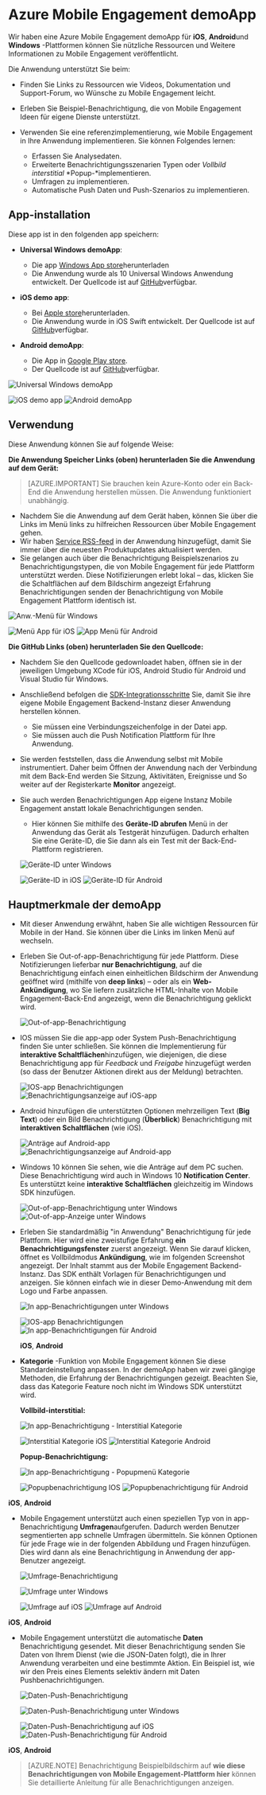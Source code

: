 <properties
    pageTitle="Azure Mobile Engagement demoApp | Microsoft Azure"
    description="Beschreibt, wo Sie herunterladen, verwenden und die Vorteile von Azure Mobile Engagement demoApp"
    services="mobile-engagement"
    documentationCenter="mobile"
    authors="piyushjo"
    manager="erikre"
    editor="" />

<tags
    ms.service="mobile-engagement"
    ms.workload="mobile"
    ms.tgt_pltfrm="na"
    ms.devlang="na"
    ms.topic="article"
    ms.date="06/10/2016"
    ms.author="piyushjo" />

# <a name="azure-mobile-engagement-demo-app"></a>Azure Mobile Engagement demoApp

Wir haben eine Azure Mobile Engagement demoApp für **iOS**, **Android**und **Windows** -Plattformen können Sie nützliche Ressourcen und Weitere Informationen zu Mobile Engagement veröffentlicht.

Die Anwendung unterstützt Sie beim:

- Finden Sie Links zu Ressourcen wie Videos, Dokumentation und Support-Forum, wo Wünsche zu Mobile Engagement leicht.
- Erleben Sie Beispiel-Benachrichtigung, die von Mobile Engagement Ideen für eigene Dienste unterstützt.
- Verwenden Sie eine referenzimplementierung, wie Mobile Engagement in Ihre Anwendung implementieren. Sie können Folgendes lernen:

    - Erfassen Sie Analysedaten.
    - Erweiterte Benachrichtigungsszenarien Typen oder *Vollbild interstitial* *Popup-*implementieren.
    - Umfragen zu implementieren.
    - Automatische Push Daten und Push-Szenarios zu implementieren.   

## <a name="app-installation"></a>App-installation
Diese app ist in den folgenden app speichern:

- **Universal Windows demoApp**:

    - Die app [Windows App store](https://www.microsoft.com/en-us/store/apps/azure-mobile-engagement/9nblggh4qmh2)herunterladen
    - Die Anwendung wurde als 10 Universal Windows Anwendung entwickelt. Der Quellcode ist auf [GitHub](https://github.com/Azure/azure-mobile-engagement-app-windows)verfügbar.

- **iOS demo app**:

    - Bei [Apple store](https://itunes.apple.com/us/app/azure%20mobile%20engagement/id1105090090)herunterladen.
    - Die Anwendung wurde in iOS Swift entwickelt. Der Quellcode ist auf [GitHub](https://github.com/Azure/azure-mobile-engagement-app-ios)verfügbar.

- **Android demoApp**:

    - Die App in [Google Play store](https://play.google.com/store/apps/details?id=com.microsoft.azure.engagement).
    - Der Quellcode ist auf [GitHub](https://github.com/Azure/azure-mobile-engagement-app-android)verfügbar.

![Universal Windows demoApp][1]

![iOS demo app][2]
![Android demoApp][3]


## <a name="usage"></a>Verwendung

Diese Anwendung können Sie auf folgende Weise:

**Die Anwendung Speicher Links (oben) herunterladen Sie die Anwendung auf dem Gerät:**

>[AZURE.IMPORTANT] Sie brauchen kein Azure-Konto oder ein Back-End die Anwendung herstellen müssen. Die Anwendung funktioniert unabhängig.

- Nachdem Sie die Anwendung auf dem Gerät haben, können Sie über die Links im Menü links zu hilfreichen Ressourcen über Mobile Engagement gehen.
- Wir haben [Service RSS-feed](https://aka.ms/azmerssfeed) in der Anwendung hinzugefügt, damit Sie immer über die neuesten Produktupdates aktualisiert werden.
- Sie gelangen auch über die Benachrichtigung Beispielszenarios zu Benachrichtigungstypen, die von Mobile Engagement für jede Plattform unterstützt werden. Diese Notifizierungen erlebt lokal – das, klicken Sie die Schaltflächen auf dem Bildschirm angezeigt Erfahrung Benachrichtigungen senden der Benachrichtigung von Mobile Engagement Plattform identisch ist.

![Anw.-Menü für Windows][4]

![Menü App für iOS][5]
![App Menü für Android][6]

**Die GitHub Links (oben) herunterladen Sie den Quellcode:**

- Nachdem Sie den Quellcode gedownloadet haben, öffnen sie in der jeweiligen Umgebung XCode für iOS, Android Studio für Android und Visual Studio für Windows.
- Anschließend befolgen die [SDK-Integrationsschritte](mobile-engagement-windows-store-dotnet-get-started.md) Sie, damit Sie ihre eigene Mobile Engagement Backend-Instanz dieser Anwendung herstellen können.
    - Sie müssen eine Verbindungszeichenfolge in der Datei app.
    - Sie müssen auch die Push Notification Plattform für Ihre Anwendung.
- Sie werden feststellen, dass die Anwendung selbst mit Mobile instrumentiert. Daher beim Öffnen der Anwendung nach der Verbindung mit dem Back-End werden Sie Sitzung, Aktivitäten, Ereignisse und So weiter auf der Registerkarte **Monitor** angezeigt.
- Sie auch werden Benachrichtigungen App eigene Instanz Mobile Engagement anstatt lokale Benachrichtigungen senden.
    - Hier können Sie mithilfe des **Geräte-ID abrufen** Menü in der Anwendung das Gerät als Testgerät hinzufügen. Dadurch erhalten Sie eine Geräte-ID, die Sie dann als ein Test mit der Back-End-Plattform registrieren.

    ![Geräte-ID unter Windows][7]

    ![Geräte-ID in iOS][8]
    ![Geräte-ID für Android][9]

## <a name="key-features-of-the-demo-app"></a>Hauptmerkmale der demoApp

- Mit dieser Anwendung erwähnt, haben Sie alle wichtigen Ressourcen für Mobile in der Hand. Sie können über die Links im linken Menü auf wechseln.

- Erleben Sie Out-of-app-Benachrichtigung für jede Plattform. Diese Notifizierungen lieferbar **nur Benachrichtigung**, auf die Benachrichtigung einfach einen einheitlichen Bildschirm der Anwendung geöffnet wird (mithilfe von **deep links**) – oder als ein **Web-Ankündigung**, wo Sie liefern zusätzliche HTML-Inhalte von Mobile Engagement-Back-End angezeigt, wenn die Benachrichtigung geklickt wird.

    ![Out-of-app-Benachrichtigung][29]

- IOS müssen Sie die app-app oder System Push-Benachrichtigung finden Sie unter schließen. Sie können die Implementierung für **interaktive Schaltflächen**hinzufügen, wie diejenigen, die diese Benachrichtigung app für *Feedback* und *Freigabe* hinzugefügt werden (so dass der Benutzer Aktionen direkt aus der Meldung) betrachten.

    ![IOS-app Benachrichtigungen][11] ![Benachrichtigungsanzeige auf iOS-app][14]

- Android hinzufügen die unterstützten Optionen mehrzeiligen Text (**Big Text**) oder ein Bild Benachrichtigung (**Überblick**) Benachrichtigung mit **interaktiven Schaltflächen** (wie iOS).

    ![Anträge auf Android-app][12] ![Benachrichtigungsanzeige auf Android-app][15]

- Windows 10 können Sie sehen, wie die Anträge auf dem PC suchen. Diese Benachrichtigung wird auch in Windows 10 **Notification Center**. Es unterstützt keine **interaktive Schaltflächen** gleichzeitig im Windows SDK hinzufügen.

    ![Out-of-app-Benachrichtigung unter Windows][10] ![Out-of-app-Anzeige unter Windows][13]

- Erleben Sie standardmäßig "in Anwendung" Benachrichtigung für jede Plattform. Hier wird eine zweistufige Erfahrung **ein Benachrichtigungsfenster** zuerst angezeigt. Wenn Sie darauf klicken, öffnet es Vollbildmodus **Ankündigung**, wie im folgenden Screenshot angezeigt. Der Inhalt stammt aus der Mobile Engagement Backend-Instanz. Das SDK enthält Vorlagen für Benachrichtigungen und anzeigen. Sie können einfach wie in dieser Demo-Anwendung mit dem Logo und Farbe anpassen.  

    ![In app-Benachrichtigungen unter Windows][16]

    ![IOS-app Benachrichtigungen][17]  ![In app-Benachrichtigungen für Android][18]

    **iOS**, **Android**

- **Kategorie** -Funktion von Mobile Engagement können Sie diese Standardeinstellung anpassen. In der demoApp haben wir zwei gängige Methoden, die Erfahrung der Benachrichtigungen gezeigt. Beachten Sie, dass das Kategorie Feature noch nicht im Windows SDK unterstützt wird.

    **Vollbild-interstitial:**

    ![In app-Benachrichtigung - Interstitial Kategorie][30]

    ![Interstitial Kategorie iOS][21]  ![Interstitial Kategorie Android][22]

    **Popup-Benachrichtigung:**

    ![In app-Benachrichtigung - Popupmenü Kategorie][31]

    ![Popupbenachrichtigung IOS][19]   ![Popupbenachrichtigung für Android][20]

**iOS**, **Android**

- Mobile Engagement unterstützt auch einen speziellen Typ von in app-Benachrichtigung **Umfragen**aufgerufen. Dadurch werden Benutzer segmentierten app schnelle Umfragen übermitteln. Sie können Optionen für jede Frage wie in der folgenden Abbildung und Fragen hinzufügen. Dies wird dann als eine Benachrichtigung in Anwendung der app-Benutzer angezeigt.   

    ![Umfrage-Benachrichtigung][32]

    ![Umfrage unter Windows][26]

    ![Umfrage auf iOS][27]   ![Umfrage auf Android][28]

**iOS**, **Android**

- Mobile Engagement unterstützt die automatische **Daten** Benachrichtigung gesendet. Mit dieser Benachrichtigung senden Sie Daten von Ihrem Dienst (wie die JSON-Daten folgt), die in Ihrer Anwendung verarbeiten und eine bestimmte Aktion. Ein Beispiel ist, wie wir den Preis eines Elements selektiv ändern mit Daten Pushbenachrichtigungen.

    ![Daten-Push-Benachrichtigung][33]

    ![Daten-Push-Benachrichtigung unter Windows][23]

    ![Daten-Push-Benachrichtigung auf iOS][24]  ![Daten-Push-Benachrichtigung für Android][25]

**iOS**, **Android**

> [AZURE.NOTE] Benachrichtigung Beispielbildschirm auf **wie diese Benachrichtigungen von Mobile Engagement-Plattform hier** können Sie detaillierte Anleitung für alle Benachrichtigungen anzeigen.


[1]: ./media/mobile-engagement-demo-apps/home-windows.png
[2]: ./media/mobile-engagement-demo-apps/home-ios.png
[3]: ./media/mobile-engagement-demo-apps/home-android.png
[4]: ./media/mobile-engagement-demo-apps/menu-windows.png
[5]: ./media/mobile-engagement-demo-apps/menu-ios.png
[6]: ./media/mobile-engagement-demo-apps/menu-android.png
[7]: ./media/mobile-engagement-demo-apps/device-id-windows.png
[8]: ./media/mobile-engagement-demo-apps/device-id-ios.png
[9]: ./media/mobile-engagement-demo-apps/device-id-android.png
[10]: ./media/mobile-engagement-demo-apps/out-of-app-windows.png
[11]: ./media/mobile-engagement-demo-apps/out-of-app-ios.png
[12]: ./media/mobile-engagement-demo-apps/out-of-app-android.png
[13]: ./media/mobile-engagement-demo-apps/out-of-app-display-windows.png
[14]: ./media/mobile-engagement-demo-apps/out-of-app-display-ios.png
[15]: ./media/mobile-engagement-demo-apps/out-of-app-display-android.png
[16]: ./media/mobile-engagement-demo-apps/in-app-windows.png
[17]: ./media/mobile-engagement-demo-apps/in-app-ios.png
[18]: ./media/mobile-engagement-demo-apps/in-app-android.png
[19]: ./media/mobile-engagement-demo-apps/pop-up-ios.png
[20]: ./media/mobile-engagement-demo-apps/pop-up-android.png
[21]: ./media/mobile-engagement-demo-apps/interstitial-ios.png
[22]: ./media/mobile-engagement-demo-apps/interstitial-android.png
[23]: ./media/mobile-engagement-demo-apps/data-push-windows.png
[24]: ./media/mobile-engagement-demo-apps/data-push-ios.png
[25]: ./media/mobile-engagement-demo-apps/data-push-android.png
[26]: ./media/mobile-engagement-demo-apps/survey-windows.png
[27]: ./media/mobile-engagement-demo-apps/survey-ios.png
[28]: ./media/mobile-engagement-demo-apps/survey-android.png
[29]: ./media/mobile-engagement-demo-apps/out-of-app.png
[30]: ./media/mobile-engagement-demo-apps/in-app-interstitial.png
[31]: ./media/mobile-engagement-demo-apps/in-app-pop-up.png
[32]: ./media/mobile-engagement-demo-apps/notification-poll.png
[33]: ./media/mobile-engagement-demo-apps/notification-data-push.png
